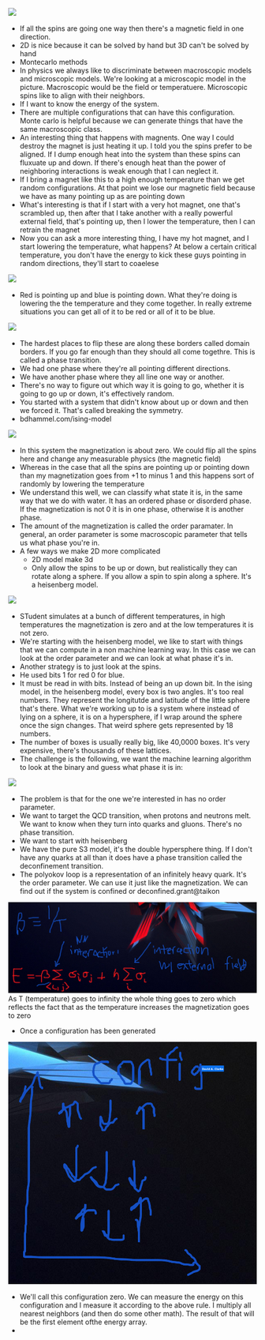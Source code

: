 ![](2023-11-05-10-25-27.png)

- If all the spins are going one way then there's a magnetic field in one direction.
- 2D is nice because it can be solved by hand but 3D can't be solved by hand
- Montecarlo methods
- In physics we always like to discriminate between macroscopic models and microscopic models. We're looking at a microscopic model in the picture. Macroscopic would be the field or temperatuere. Microscopic spins like to align with their neighbors. 
- If I want to know the energy of the system.
- There are multiple configurations that can have this configuration. Monte carlo is helpful because we can generate things that have the same macroscopic class.
- An interesting thing that happens with magnents. One way I could destroy the magnet is just heating it up. I told you the spins prefer to be aligned. If I dump enough heat into the system than these spins can fluxuate up and down. If there's enough heat than the power of neighboring interactions is weak enough that I can neglect it.
- If I bring a magnet like this to a high enough temperature than we get random configurations. At that point we lose our magnetic field because we have as many pointing up as are pointing down
- What's interesting is that if I start with a very hot magnet, one that's scrambled up, then after that I take another with a really powerful external field, that's pointing up, then I lower the temperature, then I can retrain the magnet
- Now you can ask a more interesting thing, I have my hot magnet, and I start lowering the temperature, what happens? At below a certain critical temperature, you don't have the energy to kick these guys pointing in random directions, they'll start to coaelese 

![](2023-11-05-10-33-45.png)

- Red is pointing up and blue is pointing down. What they're doing is lowering the the temperature and they come together. In really extreme situations you can get all of it to be red or all of it to be blue.

![](2023-11-05-10-34-02.png)

- The hardest places to flip these are along these borders called domain borders. If you go far enough than they should all come togethre. This is called a phase transition.
- We had one phase where they're all pointing different directions.
- We have another phase where they all line one way or another.
- There's no way to figure out which way it is going to go, whether it is going to go up or down, it's effectively random.
- You started with a system that didn't know about up or down and then we forced it. That's called breaking the symmetry.
- bdhammel.com/ising-model

![](2023-11-05-10-36-45.png)

- In this system the magnetization is about zero. We could flip all the spins here and change any measurable physics (the magnetic field)
- Whereas in the case that all the spins are pointing up or pointing down than my magnetization goes from +1 to minus 1 and this happens sort of randomly by lowering the temperature
- We understand this well, we can classify what state it is, in the same way that we do with water. It has an ordered phase or disorderd phase. If the magnetization is not 0 it is in one phase, otherwise it is another phase.
- The amount of the magnetization is called the order paramater. In general, an order parameter is some macroscopic parameter that tells us what phase you're in.
- A few ways we make 2D more complicated
  - 2D model make 3d
  - Only allow the spins to be up or down, but realistically they can rotate along a sphere. If you allow a spin to spin along a sphere. It's a heisenberg model.

![](2023-11-05-10-40-25.png)

- STudent simulates at a bunch of different temperatures, in high temperatures the magnetization is zero and at the low temperatures it is not zero.
- We're starting with the heisenberg model, we like to start with things that we can compute in a non machine learning way. In this case we can look at the order parameter and we can look at what phase it's in.
- Another strategy is to just look at the spins.
- He used bits 1 for red 0 for blue.
- It must be read in with bits. Instead of being an up down bit. In the ising model, in the heisenberg model, every box is two angles. It's too real numbers. They represent the longitutde and latitude of the little sphere that's there. What we're working up to is a system where instead of lying on a sphere, it is on a hypersphere, if I wrap around the sphere once the sign changes. That weird sphere gets represented by 18 numbers. 
- The number of boxes is usually really big, like 40,0000 boxes. It's very expensive, there's thousands of these lattices.
- The challenge is the following, we want the machine learning algorithm to look at the binary and guess what phase it is in:

![](2023-11-05-10-47-58.png)

- The problem is that for the one we're interested in has no order parameter.
- We want to target the QCD transition, when protons and neutrons melt. We want to know when they turn into quarks and gluons. There's no phase transition.
- We want to start with heisenberg
- We have the pure S3 model, it's the double hypersphere thing. If I don't have any quarks at all than it does have a phase transition called the deconfinement transition.
- The polyokov loop is a representation of an infinitely heavy quark. It's the order parameter. We can use it just like the magnetization. We can find out if the system is confined or deconfined.grant@taikon

![](images/2023-11-05-11-44-13.png) As T (temperature) goes to infinity the whole thing goes to zero which reflects the fact that as the temperature increases the magnetization goes to zero

- Once a configuration has been generated

![](images/2023-11-05-11-47-57.png)

- We'll call this configuration zero. We can measure the energy on this configuration and I measure it according to the above rule. I multiply all nearest neighbors (and then do some other math). The result of that will be the first element ofthe energy array.
- 